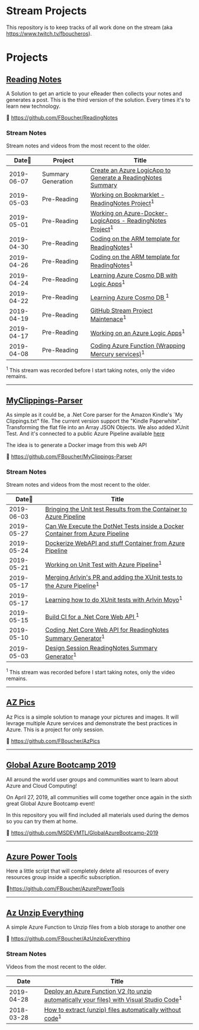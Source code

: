 # Stream Projects

This repository is to keep tracks of all work done on the stream (aka https://www.twitch.tv/fboucheros).

# Projects

## [Reading Notes](https://github.com/FBoucher/ReadingNotes)

A Solution to get an article to your eReader then collects your notes and generates a post. This is the third version of the solution. Every times it's to learn new technology.

🔗 https://github.com/FBoucher/ReadingNotes

### Stream Notes

Stream notes and videos from the most recent to the older.

|    Date🔼   |   Project         |  Title                                                        | 
|------------|-------------------|---------------------------------------------------------------|
| 2019-06-07 |Summary Generation | [Create an Azure LogicApp to Generate a ReadingNotes Summary](https://github.com/FBoucher/stream-projects/blob/master/Streams/2019-06-07-Create%20an%20Azure%20LogicApp%20to%20write%20a%20ReadingNotes%20Summary.md)|
| 2019-05-03 | Pre-Reading       | [Working on Bookmarklet - ReadingNotes Project](https://github.com/FBoucher/ReadingNotes#streams)<sup>1</sup>|
| 2019-05-01 | Pre-Reading       | [Working on Azure-Docker-LogicApps - ReadingNotes Project](https://github.com/FBoucher/ReadingNotes#streams)<sup>1</sup>| 
| 2019-04-30 | Pre-Reading       | [Coding on the ARM template for ReadingNotes](https://github.com/FBoucher/ReadingNotes#streams)<sup>1</sup>|
| 2019-04-26 | Pre-Reading       | [Coding on the ARM template for ReadingNotes](https://github.com/FBoucher/ReadingNotes#streams)<sup>1</sup>|
| 2019-04-24 | Pre-Reading       | [Learning Azure Cosmo DB with Logic Apps](https://github.com/FBoucher/ReadingNotes#streams)<sup>1</sup>|
| 2019-04-22 | Pre-Reading       | [Learning Azure Cosmo DB ](https://github.com/FBoucher/ReadingNotes#streams)<sup>1</sup>|
| 2019-04-19 | Pre-Reading       | [GitHub Stream Project Maintenace](https://github.com/FBoucher/ReadingNotes#streams)<sup>1</sup>|
| 2019-04-17 | Pre-Reading       | [Working on an Azure Logic Apps](https://github.com/FBoucher/ReadingNotes#streams)<sup>1</sup>|
| 2019-04-08 | Pre-Reading       | [Coding Azure Function (Wrapping Mercury services)](https://github.com/FBoucher/ReadingNotes#streams)<sup>1</sup>|

<sup>1</sup> This stream was recorded before I start taking notes, only the video remains.

---

## [MyClippings-Parser](https://github.com/FBoucher/MyClippings-Parser)

As simple as it could be, a .Net Core parser for the Amazon Kindle's `My Clippings.txt" file. The current version support the "Kindle Paperwhite".
Transforming the flat file into an Array JSON Objects. We also added XUnit Test. And it's connected to a public Azure Pipeline available [here](https://dev.azure.com/cloud5mins/MyClippings-Parser) 

The idea is to generate a Docker image from this web API

🔗 https://github.com/FBoucher/MyClippings-Parser

### Stream Notes

Stream notes and videos from the most recent to the older.

|    Date🔼   |  Title                                                        | 
|------------|---------------------------------------------------------------|
| 2019-06-03 | [Bringing the Unit test Results from the Container to Azure Pipeline](Streams/2019-06-03-Bringing%20the%20Unit%20test%20Results%20from%20the%20Container%20to%20Azure%20Pipeline.md)
| 2019-05-27 | [Can We Execute the DotNet Tests inside a Docker Container from Azure Pipeline](Streams/2019-05-27-Can%20We%20Execute%20the%20DotNet%20Tests%20inside%20a%20Docker%20Container%20from%20Azure%20Pipeline.md)|
| 2019-05-24 | [Dockerize WebAPI and stuff Container from Azure Pipeline](Streams/2019-05-24-Dockerize%20WebAPI%20and%20stuff.md)|
| 2019-05-21 | [Working on Unit Test with Azure Pipeline](https://github.com/FBoucher/ReadingNotes#streams)<sup>1</sup>|
| 2019-05-17 | [Merging Arlvin's PR and adding the XUnit tests to the Azure Pipeline](https://github.com/FBoucher/ReadingNotes#streams)<sup>1</sup>|
| 2019-05-17 | [Learning how to do XUnit tests with Arlvin Moyo](https://github.com/FBoucher/ReadingNotes#streams)<sup>1</sup>|
| 2019-05-15 | [Build CI for a .Net Core Web API ](https://github.com/FBoucher/ReadingNotes#streams)<sup>1</sup>|
| 2019-05-10 | [Coding .Net Core Web API for ReadingNotes Summary Generator](https://github.com/FBoucher/ReadingNotes#streams)<sup>1</sup>|
| 2019-05-03 | [Design Session ReadingNotes Summary Generator](https://github.com/FBoucher/ReadingNotes#streams)<sup>1</sup>|

<sup>1</sup> This stream was recorded before I start taking notes, only the video remains.

---

## [AZ Pics](https://github.com/FBoucher/AzPics)

Az Pics is a simple solution to manage your pictures and images. It will levrage multiple Azure services and demonstrate the best practices in Azure. This is a project for only session. 

🔗 https://github.com/FBoucher/AzPics

---

## [Global Azure Bootcamp 2019](https://github.com/MSDEVMTL/GlobalAzureBootcamp-2019)

All around the world user groups and communities want to learn about Azure and Cloud Computing!

On April 27, 2019, all communities will come together once again in the sixth great Global Azure Bootcamp event!

In this repository you will find included all materials used during the demos so you can try them at home.

🔗 https://github.com/MSDEVMTL/GlobalAzureBootcamp-2019

---

## [Azure Power Tools](https://github.com/FBoucher/AzurePowerTools)

Here a little script that will completely delete all resources of every resources group inside a specific subscription. 

🔗https://github.com/FBoucher/AzurePowerTools

---

## [Az Unzip Everything](https://github.com/FBoucher/AzUnzipEverything)

A simple Azure Function to Unzip files from a blob storage to another one 

🔗 https://github.com/FBoucher/AzUnzipEverything

### Stream Notes

Videos from the most recent to the older.

|    Date    |  Title                                                        | 
|------------|---------------------------------------------------------------|
| 2019-04-28 | [Deploy an Azure Function V2 (to unzip automatically your files) with Visual Studio Code](https://youtu.be/t9PvXWEzU-o)<sup>1</sup>|
| 2018-03-28 | [How to extract (unzip) files automatically without code](https://youtu.be/liyiBUV7ICw)<sup>1</sup>|

